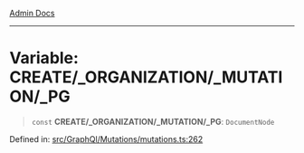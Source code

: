 [Admin Docs](/)

***

# Variable: CREATE/_ORGANIZATION/_MUTATION/_PG

> `const` **CREATE/_ORGANIZATION/_MUTATION/_PG**: `DocumentNode`

Defined in: [src/GraphQl/Mutations/mutations.ts:262](https://github.com/PalisadoesFoundation/talawa-admin/blob/main/src/GraphQl/Mutations/mutations.ts#L262)
